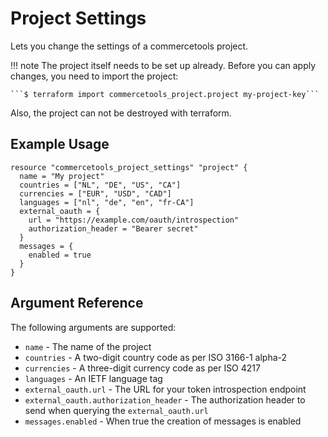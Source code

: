# Project Settings

Lets you change the settings of a commercetools project.

!!! note
    The project itself needs to be set up already. Before you can apply
    changes, you need to import the project:

    ```$ terraform import commercetools_project.project my-project-key```

Also, the project can not be destroyed with terraform.

## Example Usage

```hcl
resource "commercetools_project_settings" "project" {
  name = "My project"
  countries = ["NL", "DE", "US", "CA"]
  currencies = ["EUR", "USD", "CAD"]
  languages = ["nl", "de", "en", "fr-CA"]
  external_oauth = {
    url = "https://example.com/oauth/introspection"
    authorization_header = "Bearer secret"
  }
  messages = {
    enabled = true
  }
}
```

## Argument Reference

The following arguments are supported:

* `name` -  The name of the project
* `countries` - A two-digit country code as per ISO 3166-1 alpha-2
* `currencies` - A three-digit currency code as per ISO 4217
* `languages` - An IETF language tag
* `external_oauth.url` - The URL for your token introspection endpoint
* `external_oauth.authorization_header` - The authorization header to send when querying the `external_oauth.url`
* `messages.enabled` - When true the creation of messages is enabled
